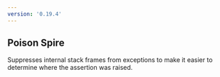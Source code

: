 ```yaml
---
version: '0.19.4'
---
```


## Poison Spire

Suppresses internal stack frames from exceptions to make it easier to determine where the assertion was raised.
